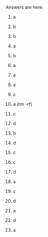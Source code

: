 Answers are here:
1. a

2. b

3. b

4. a

5. b

6. a

7. a

8. a

9. c

10. a (rm -rf)

11. c

12. d

13. b

14. d

15. c

16. c

17. d

18. a

19. c

20. d

21. a

22. d

23. a 

